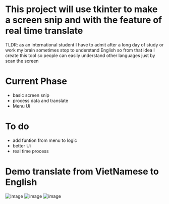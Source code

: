 
# This project will use tkinter to make a screen snip and with the feature of real time translate

TLDR: as an international student I have to admit after a long day of study or work my brain sometimes stop to understand English so from that idea I create this tool so people can easily understand other languages just by scan the screen 

# Current Phase
- basic screen snip 
- process data and translate
- Menu Ui
# To do
- add funtion from menu to logic
- better Ui
- real time process


# Demo translate from VietNamese to English
![image](https://user-images.githubusercontent.com/33323750/167313756-f5a5d24a-0b0c-42af-871d-bd0e850125dc.png)
![image](https://user-images.githubusercontent.com/33323750/167313819-4a668e01-dead-43df-8af8-84d88b83d855.png)
![image](https://user-images.githubusercontent.com/33323750/167313847-3420c129-9007-42c1-8306-0b04c6f5732e.png)
